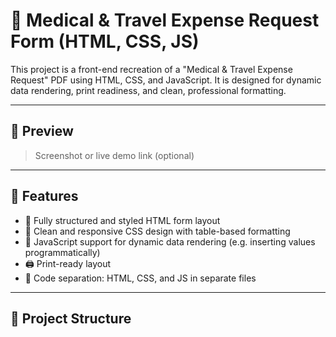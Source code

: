 # 🧾 Medical & Travel Expense Request Form (HTML, CSS, JS)

This project is a front-end recreation of a "Medical & Travel Expense Request" PDF using HTML, CSS, and JavaScript. It is designed for dynamic data rendering, print readiness, and clean, professional formatting.

---

## 📸 Preview

> Screenshot or live demo link (optional)

---

## 🚀 Features

- 📄 Fully structured and styled HTML form layout
- 🎨 Clean and responsive CSS design with table-based formatting
- 🔄 JavaScript support for dynamic data rendering (e.g. inserting values programmatically)
- 🖨️ Print-ready layout
- 📁 Code separation: HTML, CSS, and JS in separate files

---

## 📁 Project Structure


